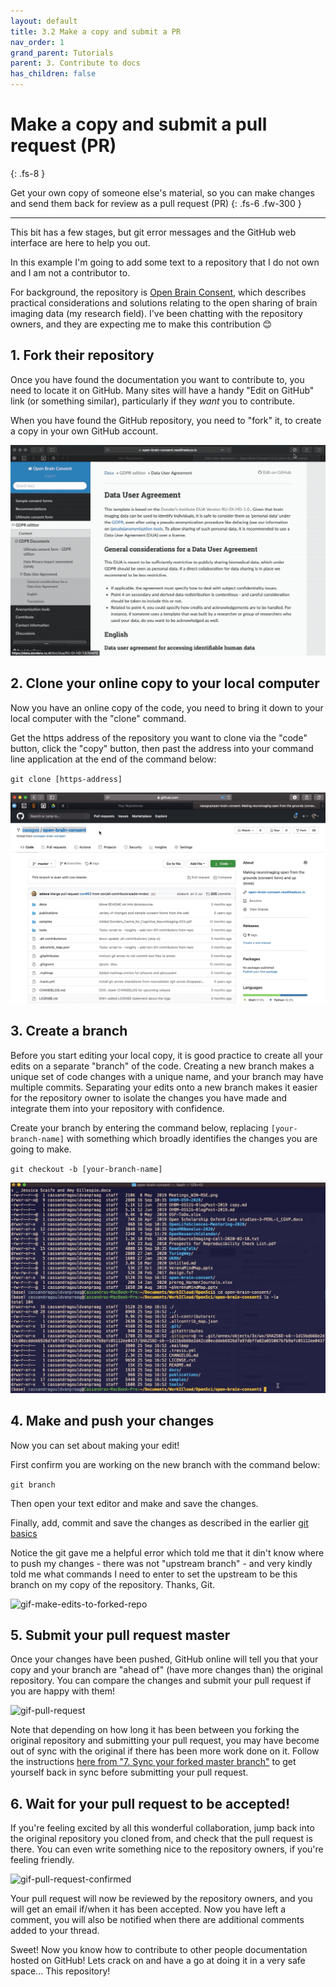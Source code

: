 ```yaml
---
layout: default
title: 3.2 Make a copy and submit a PR
nav_order: 1
grand_parent: Tutorials
parent: 3. Contribute to docs
has_children: false
---
```



# Make a copy and submit a pull request (PR)
{: .fs-8 }

Get your own copy of someone else's material, so you can make changes and send them back for review as a pull request (PR)
{: .fs-6 .fw-300 }

---

This bit has a few stages, but git error messages and the GitHub web interface are here to help you out.

In this example I'm going to add some text to a repository that I do not own and I am not a contributor to.

For background, the repository is [Open Brain Consent](https://open-brain-consent.readthedocs.io/en/stable/index.html), which describes practical considerations and solutions relating to the open sharing of brain imaging data (my research field). I've been chatting with the repository owners, and they are expecting me to make this contribution 😊

## 1. Fork their repository

Once you have found the documentation you want to contribute to, you need to locate it on GitHub. Many sites will have a handy "Edit on GitHub" link (or something similar), particularly if they *want* you to contribute.

When you have found the GitHub repository, you need to "fork" it, to create a copy in your own GitHub account.

![gif-fork-repo](../../img/gifs/fork-repo.gif)

## 2. Clone your online copy to your local computer

Now you have an online copy of the code, you need to bring it down to your local computer with the "clone" command.

Get the https address of the repository you want to clone via the "code" button, click the "copy" button, then past the address into your command line application at the end of the command below:

`git clone [https-address]`

![gif-fork-repo-clone](../../img/gifs/fork-repo-clone.gif)

## 3. Create a branch

Before you start editing your local copy, it is good practice to create all your edits on a separate "branch" of the code. Creating a new branch makes a unique set of code changes with a unique name, and your branch may have multiple commits. Separating your edits onto a new branch makes it easier for the repository owner to isolate the changes you have made and integrate them into your repository with confidence.

Create your branch by entering the command below, replacing `[your-branch-name]` with something which broadly identifies the changes you are going to make.

`git checkout -b [your-branch-name]`

![gif-create-branch](../../img/gifs/create-branch.gif)

## 4. Make and push your changes

Now you can set about making your edit!

First confirm you are working on the new branch with the command below:

`git branch`

Then open your text editor and make and save the changes.

Finally, add, commit and save the changes as described in the earlier [git basics](2-4-git-basics.md)

Notice the git gave me a helpful error which told me that it din't know where to push my changes  - there was not "upstream branch" - and very kindly told me what commands I need to enter to set the upstream to be this branch on my copy of the repository. Thanks, Git.

![gif-make-edits-to-forked-repo](../../img/gifs/make-edits-to-forked-repo.gif)

## 5. Submit your pull request master

Once your changes have been pushed, GitHub online will tell you that your copy and your branch are "ahead of" (have more changes than) the original repository. You can compare the changes and submit your pull request if you are happy with them!

![gif-pull-request](../../img/gifs/pull-request.gif)

Note that depending on how long it has been between you forking the original repository and submitting your pull request, you may have become out of sync with the original if there has been more work done on it. Follow the instructions [here from "7. Sync your forked master branch"](https://www.freecodecamp.org/news/how-to-make-your-first-pull-request-on-github-3/) to get yourself back in sync before submitting your pull request.

## 6. Wait for your pull request to be accepted!

If you're feeling excited by all this wonderful collaboration, jump back into the original repository you cloned from, and check that the pull request is there. You can even write something nice to the repository owners, if you're feeling friendly.

![gif-pull-request-confirmed](../../img/gifs/pull-request-confirmed.gif)

Your pull request will now be reviewed by the repository owners, and you will get an email if/when it has been accepted. Now you have left a comment, you will also be notified when there are additional comments added to your thread.

Sweet! Now you know how to contribute to other people documentation hosted on GitHub! Lets crack on and have a go at doing it in a very safe space... This repository! 
